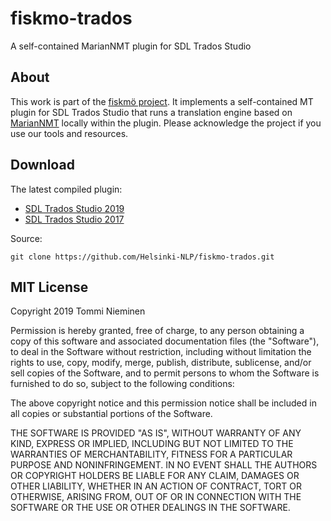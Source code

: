 # fiskmo-trados

A self-contained MarianNMT plugin for SDL Trados Studio


## About

This work is part of the [fiskmö project](https://blogs.helsinki.fi/fiskmo-project/). It implements a self-contained MT plugin for SDL Trados Studio that runs a translation engine based on [MarianNMT](https://marian-nmt.github.io) locally within the plugin. Please acknowledge the project if you use our tools and resources.


## Download

The latest compiled plugin:

* [SDL Trados Studio 2019](raw/master/build/2019-10-22/FiskmoTranslationProvider.sdlplugin)
* [SDL Trados Studio 2017](raw/master/build/2019-10-22/FiskmoTranslationProvider2017.sdlplugin)


Source:

```
git clone https://github.com/Helsinki-NLP/fiskmo-trados.git
```


## MIT License

Copyright 2019 Tommi Nieminen

Permission is hereby granted, free of charge, to any person obtaining
a copy of this software and associated documentation files (the
"Software"), to deal in the Software without restriction, including
without limitation the rights to use, copy, modify, merge, publish,
distribute, sublicense, and/or sell copies of the Software, and to
permit persons to whom the Software is furnished to do so, subject to
the following conditions:

The above copyright notice and this permission notice shall be
included in all copies or substantial portions of the Software.

THE SOFTWARE IS PROVIDED "AS IS", WITHOUT WARRANTY OF ANY KIND,
EXPRESS OR IMPLIED, INCLUDING BUT NOT LIMITED TO THE WARRANTIES OF
MERCHANTABILITY, FITNESS FOR A PARTICULAR PURPOSE AND
NONINFRINGEMENT. IN NO EVENT SHALL THE AUTHORS OR COPYRIGHT HOLDERS BE
LIABLE FOR ANY CLAIM, DAMAGES OR OTHER LIABILITY, WHETHER IN AN ACTION
OF CONTRACT, TORT OR OTHERWISE, ARISING FROM, OUT OF OR IN CONNECTION
WITH THE SOFTWARE OR THE USE OR OTHER DEALINGS IN THE SOFTWARE.
